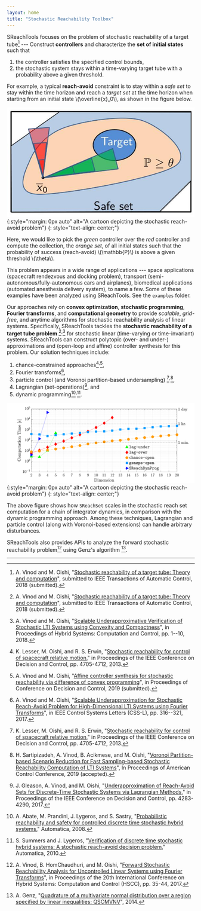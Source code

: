 ```yaml
---
layout: home
title: "Stochastic Reachability Toolbox"
---
```


SReachTools focuses on the problem of stochastic reachability of a target
tube[^TAC2018_verification] --- Construct **controllers** and characterize the
**set of initial states** such that 
1. the controller satisfies the specified control bounds,
1. the stochastic system stays within a time-varying target tube with a
   probability above a given threshold. 

For example, a typical **reach-avoid** constraint is to stay within a *safe set*
to stay within the time horizon and reach a *target set* at the time horizon
when starting from an initial state \\(\overline{x}\_0\\), as shown in the
figure below.

![](/assets/StochReachAvoidCartoon.jpeg){:style="margin: 0px auto" alt="A
    cartoon depicting the stochastic reach-avoid problem"}
{: style="text-align: center;"}
<!-- <div class="desc-figure">
    <img src="{{ "/assets/StochReachAvoidCartoon.jpeg" | absolute_url }}" alt="A
    cartoon depicting the stochastic reach-avoid problem"/>
</div> -->

Here, we would like to pick the *green* controller over the *red* controller and
compute the collection, the *orange set*, of all initial states such that the
probability of success (reach-avoid) \\(\mathbb{P}\\) is above a given threshold
\\(\theta\\).

This problem appears in a wide range of applications --- space applications
(spacecraft rendezvous and docking problem), transport
(semi-autonomous/fully-autonomous cars and airplanes), biomedical applications
(automated anesthesia delivery system), to name a few.  Some of these examples
have been analyzed using SReachTools. See the `examples` folder.

Our approaches rely on **convex optimization**, **stochastic programming**,
**Fourier transforms**, and **computational geometry** to provide *scalable*,
*grid-free*, and anytime algorithms for stochastic reachability analysis of
linear systems.  Specifically, SReachTools tackles the **stochastic reachability
of a target tube problem**
[^TAC2018_verification]<sup>,</sup>[^HSCC2018_cvxcmpt] for stochastic linear
(time-varying or time-invariant) systems.  SReachTools can construct polytopic
(over- and under-) approximations and (open-loop and affine) controller
synthesis for this problem.  Our solution techniques include:
1. chance-constrained approaches[^CDC2013_Lesser]<sup>,</sup>[^CDC2019_chance],
1. Fourier transforms[^CSSL2017_genzps], 
1. particle control (and Voronoi partition-based undersampling)
   [^CDC2013_Lesser]<sup>,</sup>[^ACC2019_Voronoi], 
1. Lagrangian (set-operations)[^CDC2017_Lagrangian], and
1. dynamic programming[^Automatica_Abate]<sup>,</sup>[^Automatica_Summers]. 

![](/assets/scalability.png){:style="margin: 0px auto" alt="A
    cartoon depicting the stochastic reach-avoid problem"}
{: style="text-align: center;"}
<!-- <div class="desc-figure">
    <img src="{{ "/assets/scalability.png" | absolute_url }}" alt="Scalability
    of the various set computation techniques"/>
</div> -->

The above figure shows how `SReachSet` scales in the stochastic reach set
computation for a chain of integrator dynamics, in comparison with the dynamic
programming approach. Among these techniques, Lagrangian and particle control
(along with Voronoi-based extensions) can handle arbitrary disturbances.

SReachTools also provides APIs to analyze the forward stochastic reachability
problem[^HSCC2017_Fwd] using Genz's algorithm [^GenzAlgorithm].

------
[^TAC2018_verification]: A. Vinod and M. Oishi, "[Stochastic reachability of a target tube:  Theory and computation](https://arxiv.org/pdf/1810.05217.pdf)", submitted to IEEE Transactions of Automatic Control, 2018 (submitted).
[^HSCC2018_cvxcmpt]: A. Vinod and M. Oishi, "[Scalable Underapproximative Verification of Stochastic LTI Systems using Convexity and Compactness](https://doi.org/10.1145/3178126.3178148)", in Proceedings of Hybrid Systems: Computation and Control, pp. 1--10, 2018.
[^CDC2019_chance]: A. Vinod and M. Oishi, "[Affine controller synthesis for stochastic reachability via difference of convex programming](https://hscl.unm.edu/affinecontrollersynthesis/)", in Proceedings of Conference on Decision and Control, 2019 (submitted).
[^CSSL2017_genzps]: A. Vinod and M. Oishi, "[Scalable Underapproximation for Stochastic Reach-Avoid Problem for High-Dimensional LTI Systems using Fourier Transforms](https://ieeexplore.ieee.org/document/7950904/)", in IEEE Control Systems Letters (CSS-L), pp. 316--321, 2017. 
[^CDC2013_Lesser]: K. Lesser, M. Oishi, and R. S. Erwin, "[Stochastic reachability for control of spacecraft relative motion](https://doi.org/10.1109/CDC.2013.6760626)," in Proceedings of the IEEE Conference on Decision and Control, pp. 4705-4712, 2013.
[^ACC2019_Voronoi]: H. Sartipizadeh, A. Vinod,  B. Acikmese, and M. Oishi, "[Voronoi Partition-based Scenario Reduction for Fast Sampling-based Stochastic Reachability Computation of LTI Systems](https://arxiv.org/abs/1811.03643)", In Proceedings of American Control Conference, 2019 (accepted).
[^CDC2017_Lagrangian]: J. Gleason, A. Vinod, and M. Oishi, "[Underapproximation of Reach-Avoid Sets for Discrete-Time Stochastic Systems via Lagrangian Methods](https://doi.org/10.1109/CDC.2017.8264291)," in Proceedings of the IEEE Conference on Decision and Control, pp. 4283-4290, 2017.
[^Automatica_Summers]: S. Summers and J. Lygeros, "[Verification of discrete time stochastic hybrid systems: A stochastic reach-avoid decision problem](https://doi.org/10.1016/j.automatica.2010.08.006)," Automatica, 2010.  
[^Automatica_Abate]: A. Abate, M. Prandini, J. Lygeros, and S. Sastry, "[Probabilistic reachability and safety for controlled discrete time stochastic hybrid systems](https://doi.org/10.1016/j.automatica.2008.03.027)," Automatica, 2008.
[^HSCC2017_Fwd]:  A. Vinod, B. HomChaudhuri, and M. Oishi, "[Forward Stochastic Reachability Analysis for Uncontrolled Linear Systems using Fourier Transforms](https://dl.acm.org/citation.cfm?doid=3049797.3049818)", in Proceedings of the 20th International Conference on Hybrid Systems: Computation and Control (HSCC), pp. 35-44, 2017. 
[^GenzAlgorithm]: A. Genz, "[Quadrature of a multivariate normal distribution over a region specified by linear inequalities: QSCMVNV](http://www.math.wsu.edu/faculty/genz/software/matlab/qscmvnv.m)", 2014. 

